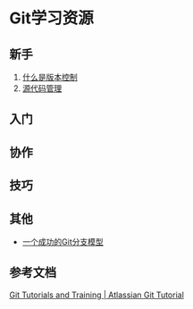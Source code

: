 # Git学习资源

## 新手

1.  [什么是版本控制](version-control.md)
2.  [源代码管理](source-code-management.md)

## 入门


##  协作


##  技巧



## 其他

* [一个成功的Git分支模型](Git-branching-model.md)

## 参考文档

[Git Tutorials and Training | Atlassian Git Tutorial](https://www.atlassian.com/zh/git/tutorials)
